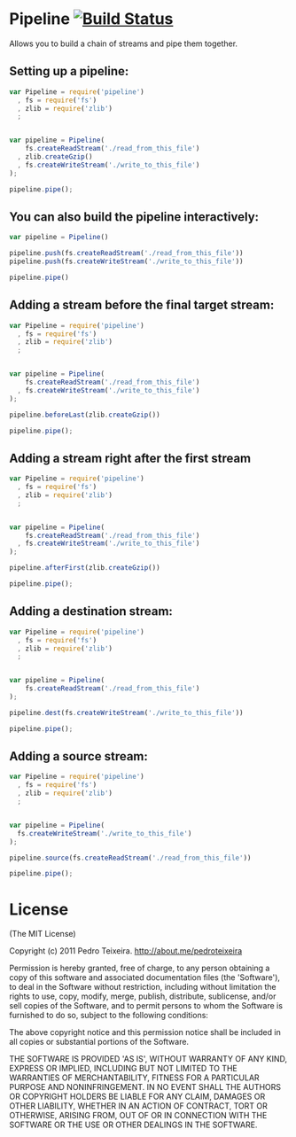 # Pipeline [![Build Status](https://secure.travis-ci.org/pgte/pipeline.png)](http://travis-ci.org/pgte/pipeline)

Allows you to build a chain of streams and pipe them together.

## Setting up a pipeline:

```javascript
var Pipeline = require('pipeline')
  , fs = require('fs')
  , zlib = require('zlib')
  ;


var pipeline = Pipeline(
    fs.createReadStream('./read_from_this_file')
  , zlib.createGzip()
  , fs.createWriteStream('./write_to_this_file')
);

pipeline.pipe();
```

## You can also build the pipeline interactively:

```javascript
var pipeline = Pipeline()

pipeline.push(fs.createReadStream('./read_from_this_file'))
pipeline.push(fs.createWriteStream('./write_to_this_file'))

pipeline.pipe()
```

## Adding a stream before the final target stream:

```javascript
var Pipeline = require('pipeline')
  , fs = require('fs')
  , zlib = require('zlib')
  ;


var pipeline = Pipeline(
    fs.createReadStream('./read_from_this_file')
  , fs.createWriteStream('./write_to_this_file')
);

pipeline.beforeLast(zlib.createGzip())

pipeline.pipe();
```

## Adding a stream right after the first stream

```javascript
var Pipeline = require('pipeline')
  , fs = require('fs')
  , zlib = require('zlib')
  ;


var pipeline = Pipeline(
    fs.createReadStream('./read_from_this_file')
  , fs.createWriteStream('./write_to_this_file')
);

pipeline.afterFirst(zlib.createGzip())

pipeline.pipe();
```

## Adding a destination stream:

```javascript
var Pipeline = require('pipeline')
  , fs = require('fs')
  , zlib = require('zlib')
  ;


var pipeline = Pipeline(
    fs.createReadStream('./read_from_this_file')
);

pipeline.dest(fs.createWriteStream('./write_to_this_file'))

pipeline.pipe();
```

## Adding a source stream:

```javascript
var Pipeline = require('pipeline')
  , fs = require('fs')
  , zlib = require('zlib')
  ;


var pipeline = Pipeline(
  fs.createWriteStream('./write_to_this_file')
);

pipeline.source(fs.createReadStream('./read_from_this_file'))

pipeline.pipe();
```

# License

(The MIT License)

Copyright (c) 2011 Pedro Teixeira. http://about.me/pedroteixeira

Permission is hereby granted, free of charge, to any person obtaining a copy of this software and associated documentation files (the 'Software'), to deal in the Software without restriction, including without limitation the rights to use, copy, modify, merge, publish, distribute, sublicense, and/or sell copies of the Software, and to permit persons to whom the Software is furnished to do so, subject to the following conditions:

The above copyright notice and this permission notice shall be included in all copies or substantial portions of the Software.

THE SOFTWARE IS PROVIDED 'AS IS', WITHOUT WARRANTY OF ANY KIND, EXPRESS OR IMPLIED, INCLUDING BUT NOT LIMITED TO THE WARRANTIES OF MERCHANTABILITY, FITNESS FOR A PARTICULAR PURPOSE AND NONINFRINGEMENT. IN NO EVENT SHALL THE AUTHORS OR COPYRIGHT HOLDERS BE LIABLE FOR ANY CLAIM, DAMAGES OR OTHER LIABILITY, WHETHER IN AN ACTION OF CONTRACT, TORT OR OTHERWISE, ARISING FROM, OUT OF OR IN CONNECTION WITH THE SOFTWARE OR THE USE OR OTHER DEALINGS IN THE SOFTWARE.
